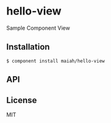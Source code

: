 
# hello-view

  Sample Component View

## Installation

    $ component install maiah/hello-view

## API

   

## License

  MIT
